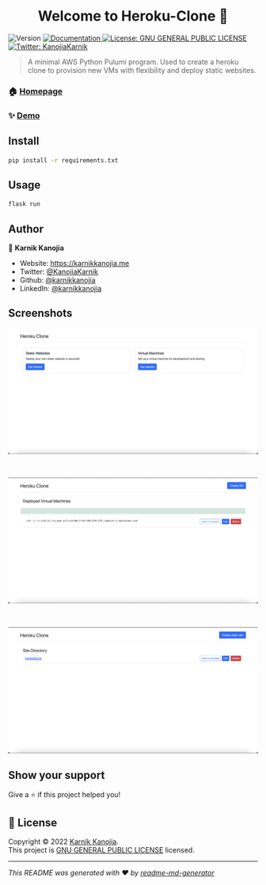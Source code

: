 <h1 align="center">Welcome to Heroku-Clone 👋</h1>
<p>
  <img alt="Version" src="https://img.shields.io/badge/version-v0.1-blue.svg?cacheSeconds=2592000" />
  <a href="https://github.com/karnikkanojia/Heroku-Clone/blob/main/README.md" target="_blank">
    <img alt="Documentation" src="https://img.shields.io/badge/documentation-yes-brightgreen.svg" />
  </a>
  <a href="https://github.com/karnikkanojia/Heroku-Clone/blob/main/LICENSE" target="_blank">
    <img alt="License: GNU GENERAL PUBLIC LICENSE" src="https://img.shields.io/badge/License-GNU GENERAL PUBLIC LICENSE-yellow.svg" />
  </a>
  <a href="https://twitter.com/KanojiaKarnik" target="_blank">
    <img alt="Twitter: KanojiaKarnik" src="https://img.shields.io/twitter/follow/KanojiaKarnik.svg?style=social" />
  </a>
</p>

> A minimal AWS Python Pulumi program. Used to create a heroku clone to provision new VMs with flexibility and deploy static websites.

### 🏠 [Homepage](https://heroku-clone-aws.herokuapp.com/)

### ✨ [Demo](https://heroku-clone-aws.herokuapp.com/)

## Install

```sh
pip install -r requirements.txt
```

## Usage

```sh
flask run
```

## Author

👤 **Karnik Kanojia**

* Website: https://karnikkanojia.me
* Twitter: [@KanojiaKarnik](https://twitter.com/KanojiaKarnik)
* Github: [@karnikkanojia](https://github.com/karnikkanojia)
* LinkedIn: [@karnikkanojia](https://linkedin.com/in/karnikkanojia)


## Screenshots

![Home Page](static/home.png)

<br>

![Vitual Machines](static/vm.png)

<br>

![Static Sites](static/static.png)


## Show your support

Give a ⭐️ if this project helped you!

## 📝 License

Copyright © 2022 [Karnik Kanojia](https://github.com/karnikkanojia).<br />
This project is [GNU GENERAL PUBLIC LICENSE](https://github.com/karnikkanojia/Heroku-Clone/blob/main/LICENSE) licensed.

***
_This README was generated with ❤️ by [readme-md-generator](https://github.com/kefranabg/readme-md-generator)_